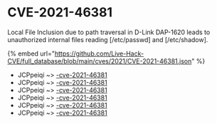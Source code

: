 # CVE-2021-46381

Local File Inclusion due to path traversal in D-Link DAP-1620 leads to unauthorized internal files reading [/etc/passwd] and [/etc/shadow].

{% embed url="https://github.com/Live-Hack-CVE/full_database/blob/main/cves/2021/CVE-2021-46381.json" %}


* JCPpeiqi ~> [-cve-2021-46381](https://www.alice-snow.ru/2021/database/cve-2021-46381/-cve-2021-46381-jcppeiqi)
* JCPpeiqi ~> [-cve-2021-46381](https://www.alice-snow.ru/2021/database/cve-2021-46381/-cve-2021-46381-jcppeiqi)
* JCPpeiqi ~> [-cve-2021-46381](https://www.alice-snow.ru/2021/database/cve-2021-46381/-cve-2021-46381-jcppeiqi)
* JCPpeiqi ~> [-cve-2021-46381](https://www.alice-snow.ru/2021/database/cve-2021-46381/-cve-2021-46381-jcppeiqi)
* JCPpeiqi ~> [-cve-2021-46381](https://www.alice-snow.ru/2021/database/cve-2021-46381/-cve-2021-46381-jcppeiqi)
* JCPpeiqi ~> [-cve-2021-46381](https://www.alice-snow.ru/2021/database/cve-2021-46381/-cve-2021-46381-jcppeiqi)